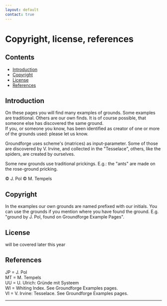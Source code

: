 ```yaml
---
layout: default
contact: true
---
```

# Copyright, license, references

## Contents
* [Introduction](#introduction)
* [Copyright](#copyright)
* [License](#license)
* [References](#references)

## Introduction
On these pages you will find many examples of grounds. Some examples are traditional. Others are our own finds. It is of course possible, that someone else has discovered the same ground.    
If you, or someone you know, has been identified as creator of one or more of the grounds used: please let us know.

Groundforge uses scheme's (matrices) as input-parameter. Some of those are discovered by V. Irvine, and collected in the "Tesselace", others, like the spiders, are created by ourselves.

Some new grounds use traditional prickings. E.g.: the "ants" are made on the rose-ground pricking.

<script>send mail("egrofdnuorg eamoj")</script>    

&copy; J. Pol
&copy; M. Tempels

## Copyright
In the examples our own grounds are named prefixed with our initials. You can use the grounds if you mention where you have found the ground. E.g. "ground by J. Pol, found on Groundforge Example Pages".

## License
will be covered later this year

## References
JP = J. Pol     
MT = M. Tempels    
UU = U. Ulrich: Gründe mit Systeem      
WI = Whiting Index. See Groundforge Examples pages.      
VI = V. Irvine: Tesselace. See Groundforge Examples pages.    

***
